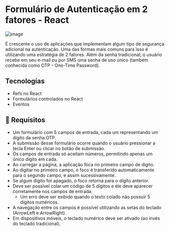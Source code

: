 # Formulário de Autenticação em 2 fatores - React

![image](https://github.com/user-attachments/assets/ba5b6445-0d22-4d62-9552-77826b14f798)

É crescente o uso de aplicações que implementam algum tipo de segurança adicional na autenticação. Uma das formas mais comuns para isso é utilizando uma estratégia de 2 fatores. Além da senha tradicional, o usuário recebe em seu e-mail ou por SMS uma senha de uso único (também conhecida como OTP - One-Time Password).

## Tecnologías

- Refs no React
- Formulários controlados no React
- Eventos

## 🔨 Requisitos

- Um formulário com 5 campos de entrada, cada um representando um dígito da senha OTP.
- A submissão desse formulário ocorre quando o usuário pressionar a tecla Enter ou clicar no botão de submissão.
- Os campos de entrada só aceitam números, permitindo apenas um único dígito em cada.
- Ao carregar a página, a aplicação foca no primeiro campo de dígito.
- Ao digitar no primeiro campo, o foco é transferido automaticamente para o segundo campo, e assim sucessivamente.
- Se algum dígito for apagado, o foco retorna para o dígito anterior.
- Deve ser possível colar um código de 5 dígitos e ele deve aparecer corretamente nos campos de entrada.
  - Um erro deve ser exibido quando o texto colado não possuir 5 dígitos numéricos.
- A navegação entre os campos é possível utilizando as setas do teclado (ArrowLeft e ArrowRight).
- Em dispositivos móveis, o teclado numérico deve ser ativado (ao invés do teclado tradicional).
